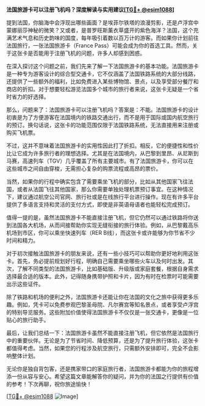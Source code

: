 **法国旅游卡可以注册飞机吗？深度解读与实用建议[[TG💪+ @esim1088](https://t.me/s/esim1088)]**

提到法国，你脑海中会浮现出哪些画面？是埃菲尔铁塔的浪漫剪影，还是卢浮宫中蒙娜丽莎神秘的微笑？又或者，是普罗旺斯薰衣草盛开的紫色海洋？法国，这个充满艺术气息和历史韵味的国度，每年吸引着数以百万计的游客。而如果你计划前往法国旅行，一张法国旅游卡（France Pass）可能会成为你的首选工具。然而，关于这张卡是否能用于注册飞机的问题，许多人却感到困惑。

在深入探讨这个问题之前，我们先来了解一下法国旅游卡的基本功能。法国旅游卡是一种专为游客设计的综合型交通卡，它不仅涵盖了法国铁路系统的大部分线路，还提供了一些额外的福利，比如免费进入某些博物馆、景点，以及享受部分餐厅和商店的折扣。对于想要轻松游览法国多个城市的旅行者来说，这张卡无疑是一个省时省力的好选择。

那么，问题来了：法国旅游卡可以注册飞机吗？答案是：不能。法国旅游卡的设计初衷是为了方便游客在法国境内的铁路交通出行，而不是用于国际或国内航空旅行的预订。换句话说，这张卡的功能范围仅限于法国铁路系统，无法直接用来注册或购买飞机票。

不过，这并不意味着法国旅游卡的实用性因此打了折扣。相反，它的便捷性和性价比让它成为许多旅行者的理想选择。尤其是在法国境内，从巴黎到里昂、从尼斯到马赛，高速列车（TGV）几乎覆盖了所有主要城市。有了法国旅游卡，你可以在这些城市之间自由穿梭，无需担心复杂的购票流程或高昂的票价。

当然，如果你的行程中确实包含了需要乘坐飞机的部分，比如从其他国家飞往法国，或者从法国飞往其他国家，那么你需要单独处理机票预订事宜。在这种情况下，建议通过航空公司官网、旅行社或是在线旅行平台进行操作。现在有许多平台提供了多语言支持和灵活的支付方式，即使是非英语母语者也能轻松完成预订。

值得一提的是，虽然法国旅游卡不能直接注册飞机，但它仍然可以通过铁路将你送到法国各大机场，从而间接帮助你实现无缝衔接的旅行体验。例如，从巴黎戴高乐机场到市区，你可以乘坐快速列车（RER B线），而这张卡或许能够为你节省不少时间和精力。

对于初次接触法国旅游卡的朋友来说，还有一些小技巧可以帮助你更好地利用这张卡。首先，务必提前规划好行程，明确自己需要乘坐哪些火车以及何时出发。其次，了解不同类型的法国旅游卡，比如基础版、升级版或家庭套餐，根据自身需求选择最合适的版本。此外，记得随身携带护照和卡片，因为有时在检票时可能需要出示这些证件。

除了铁路和机场的便利之外，法国旅游卡还能让你在法国的文化之旅中获得更多乐趣。例如，凭卡可以免费参观巴黎圣母院、凡尔赛宫等知名景点，或者享受卢浮宫的特别导览服务。这些附加价值使得法国旅游卡不仅仅是一张交通卡，更像是一位贴心的旅行助手。

最后，让我们总结一下：法国旅游卡虽然不能直接注册飞机，但它依然是法国旅行中的重要伙伴。无论是为了节省时间、降低预算，还是为了提升旅行体验，这张卡都值得考虑。当然，如果您的行程涉及航空旅行，只需额外安排即可，完全不会影响整体计划。

无论你是独自背包客，还是携家带口的家庭旅行者，法国旅游卡都能为你的旅程增添一份从容与安心。希望这篇文章能解答你的疑问，并为你的法国之行提供有价值的参考！下次再聊，祝你旅途愉快！

[[TG💪+ @esim1088](https://t.me/s/esim1088) ![Image](https://i.postimg.cc/4NQfJmqS/Snipaste-2025-05-13-00-14-12.png)]